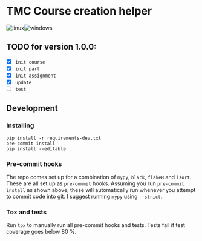 # TMC Course creation helper
![linux](https://github.com/ljleppan/tmc-course/actions/workflows/linux.yml/badge.svg?event=push)![windows](https://github.com/ljleppan/tmc-course/actions/workflows/windows.yml/badge.svg?event=push)

## TODO for version 1.0.0:
- [x] `init course`
- [x] `init part`
- [x] `init assignment`
- [x] `update`
- [ ] `test`

## Development
### Installing
```
pip install -r requirements-dev.txt
pre-commit install
pip install --editable .
```

### Pre-commit hooks
The repo comes set up for a combination of `mypy`, `black`, `flake8` and `isort`. These are all set up as `pre-commit` hooks. Assuming you run `pre-commit install` as shown above, these will automatically run whenever you attempt to commit code into git. I suggest running `mypy` using `--strict`.

### Tox and tests
Run `tox` to manually run all pre-commit hooks and tests. Tests fail if test coverage goes below 80 %.
